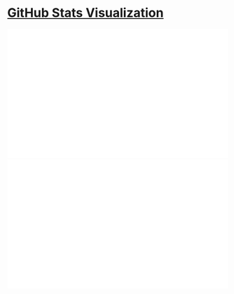 # [GitHub Stats Visualization](https://github.com/jstrieb/github-stats)

<!--
https://github.community/t/support-theme-context-for-images-in-light-vs-dark-mode/147981/84
-->
<a href="https://github.com/jstrieb/github-stats">
<img src="https://github.com/pushpakumar2/pushpakumar2/blob/master/generated/overview.svg#gh-dark-mode-only" />
<img src="https://github.com/pushpakumar2/pushpakumar2/blob/master/generated/languages.svg#gh-dark-mode-only" />
</a>


